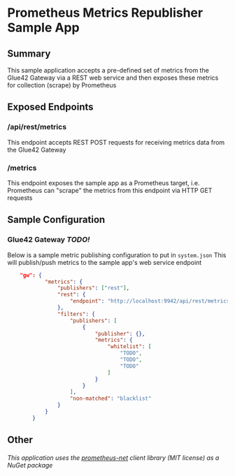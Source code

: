 Prometheus Metrics Republisher Sample App
====

## Summary
This sample application accepts a pre-defined set of metrics from the Glue42 Gateway via a REST web service and then exposes these metrics for collection (scrape) by Prometheus

## Exposed Endpoints
### /api/rest/metrics
This endpoint accepts REST POST requests for receiving metrics data from the Glue42 Gateway

### /metrics
This endpoint exposes the sample app as a Prometheus target, i.e. Prometheus can "scrape" the metrics from this endpoint via HTTP GET requests

## Sample Configuration

### Glue42 Gateway ***TODO!***
Below is a sample metric publishing configuration to put in `system.json`
This will publish/push metrics to the sample app's web service endpoint
```json
    "gw": {
            "metrics": {
                "publishers": ["rest"],
                "rest": {
                    "endpoint": "http://localhost:9942/api/rest/metrics",
                },
                "filters": {
                    "publishers": [
                        {
                            "publisher": {},
                            "metrics": {
                                "whitelist": [
                                    "TODO",
                                    "TODO",
                                    "TODO"
                                ]
                            }
                        }
                    ],
                    "non-matched": "blacklist"
                }                
            }
        }
```

## Other
###### This application uses the [prometheus-net](https://github.com/prometheus-net/prometheus-net/) client library (MIT license) as a NuGet package
